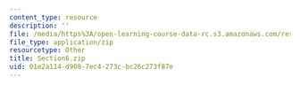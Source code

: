 ```yaml
---
content_type: resource
description: ''
file: /media/https%3A/open-learning-course-data-rc.s3.amazonaws.com/res-21g-01-kana-spring-2010/01e2a114d9087ec4273cbc26c273f87e_Section6.zip
file_type: application/zip
resourcetype: Other
title: Section6.zip
uid: 01e2a114-d908-7ec4-273c-bc26c273f87e
---
```


